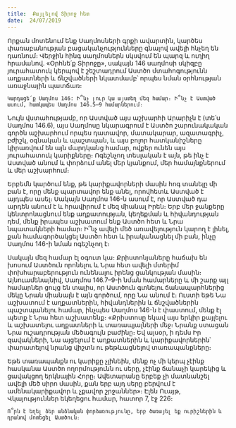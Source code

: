 ```yaml
---
title:  Քայլելով Տիրոջ հետ
date:  24/07/2019
---
```


Որքան մոտենում ենք Սաղմոսների գրքի ավարտին, կարծես փառաբանության բացականչությունները գնալով ավելի հնչեղ են դառնում։ Վերջին հինգ սաղմոսներն սկսվում են պարզ և ուղիղ հրամանով. «Օրհնե՛ք Տիրոջը», սակայն 146 սաղմոսի սկիզբը յուրահատուկ կերպով է շեշտադրում Աստծո մտահոգությունն աղքատների և ճնշվածների նկատմամբ՝ որպես նման օրհնության առաջնային պատճառ։

`Կարդացե՛ք Սաղմոս 146: Ի՞նչ լուր կա այստեղ մեզ համար։ Ի՞նչ է Աստված ասում, հատկապես Սաղմոս 146.5–9 համարներում։`

Նույն վստահությամբ, որ Աստված այս աշխարհի Արարիչն է (տե՛ս Սաղմոս 146.6), այս Սաղմոսը նկարագրում է Աստծո շարունակական գործն աշխարհում որպես դատավոր, մատակարար, ազատագրիչ, բժիշկ, օգնական և պաշտպան, և այս բոլոր հատկանիշները կիրառվում են այն մարդկանց համար, ովքեր ունեն այս յուրահատուկ կարիքները։ Ոգեշնչող տեսլական է այն, թե ինչ է Աստված անում և փորձում անել մեր կյանքում, մեր համայնքներում և մեր աշխարհում։

Երբեմն կարծում ենք, թե կարիքավորների մասին հոգ տանելը մի բան է, որը մենք պարտավոր ենք անել, որովհետև Աստված է այդպես ասել։ Սակայն Սաղմոս 146-ն ասում է, որ Աստված դա արդեն անում է և հրավիրում է մեզ միանալ Իրեն։ Երբ մեր ջանքերը կենտրոնացնում ենք աղքատության, կեղեքման և հիվանդության դեմ, մենք իրապես աշխատում ենք Աստծո հետ և Նրա նպատակների համար։ Ի՞նչ ավելի մեծ առավելություն կարող է լինել, քան համագործակցել Աստծո հետ և իրականացնել մի բան, ինչը Սաղմոս 146-ի նման ոգեշնչող է։

Սակայն մեզ համար էլ օգուտ կա։ Քրիստոնյաները հաճախ են խոսում Աստծուն որոնելու և Նրա հետ ավելի մտերիմ փոխհարաբերություն ունենալու իրենց ցանկության մասին։ Այնուամենայնիվ, Սաղմոս 146.7–9-ի նման համարները և մի շարք այլ համարներ ցույց են տալիս, որ Աստծուն գտնելու ճանապարհներից մեկը Նրան միանալն է այն գործում, որը Նա անում է։ Ուստի եթե Նա աշխատում է աղքատներին, հիվանդներին և ճնշվածներին պաշտպանելու համար, ինչպես Սաղմոս 146-ն է փաստում, մենք էլ պետք է Նրա հետ աշխատենք։ «Քրիստոսը եկավ այս երկիր քայլելու և աշխատելու աղքատների և տառապյալների մեջ։ Նրանք ստացան Նրա ուշադրության մեծագույն բաժինը։ Եվ այսօր, ի դեմս Իր զավակների, Նա այցելում է աղքատներին և կարիքավորներին՝ փարատելով նրանց վիշտն ու թեթևացնելով տառապանքները։

Եթե տառապանքն ու կարիքը չլինեին, մենք ոչ մի կերպ չէինք հասկանա Աստծո ողորմությունն ու սերը, չէինք ճանաչի կարեկից և ցավակցող երկնային Հորը։ Ավետարանը երբեք չի մատնանշել ավելի մեծ սիրո մասին, քան երբ այդ սերը բերվում է ամենակարիքավոր և չքավոր շրջաններ»։ Էլեն Ուայթ, Վկայություններ եկեղեցու համար, հատոր 7, էջ 226։

`Ո՞րն է եղել ձեր անձնական փորձառությունը, երբ ծառայել եք ուրիշներին և դրանով մոտեցել Աստծուն։`